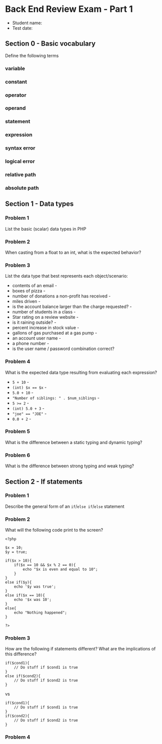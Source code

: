 Back End Review Exam - Part 1
=============================

* Student name:
* Test date:

Section 0 - Basic vocabulary
----------------------------

Define the following terms

### variable

### constant

### operator

### operand

### statement

### expression

### syntax error

### logical error

### relative path

### absolute path





Section 1 - Data types
----------------------

### Problem 1

List the basic (scalar) data types in PHP

### Problem 2

When casting from a float to an int, what is the expected behavior?

### Problem 3

List the data type that best represents each object/scenario:

* contents of an email - 
* boxes of pizza - 
* number of donations a non-profit has received - 
* miles driven -
* is the account balance larger than the charge requested? - 
* number of students in a class - 
* Star rating on a review website -
* is it raining outside? - 
* percent increase in stock value - 
* gallons of gas purchased at a gas pump - 
* an account user name - 
* a phone number - 
* is the user name / password combination correct?

### Problem 4

What is the expected data type resulting from evaluating each expression?

* `5 + 10` - 
* `(int) $x == $x` - 
* `5.0 + 10` - 
* `"Number of siblings: " . $num_siblings` - 
* `5 >= 2` - 
* `(int) 5.0 + 3` - 
* `"joe" == "JOE"` - 
* `0.0 + 2` - 

### Problem 5

What is the difference between a static typing and dynamic typing?

### Problem 6

What is the difference between strong typing and weak typing?





Section 2 - If statements
-------------------------

### Problem 1

Describe the general form of an `if`/`else if`/`else` statement

### Problem 2

What will the following code print to the screen?

    <?php

    $x = 10;
    $y = true;

    if($x > 10){
        if($x == 10 && $x % 2 == 0){
            echo "$x is even and equal to 10";
        }
    }
    else if($y){
        echo '$y was true';
    }
    else if($x == 10){
        echo '$x was 10';
    }
    else{
        echo "Nothing happened";
    }

    ?>

### Problem 3

How are the following if statements different? What are the implications of this
difference?

    if($cond1){
        // Do stuff if $cond1 is true
    }
    else if($cond2){
        // Do stuff if $cond2 is true
    }

vs


    if($cond1){
        // Do stuff if $cond1 is true
    }
    if($cond2){
        // Do stuff if $cond2 is true
    }

### Problem 4
